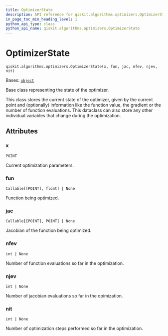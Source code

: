 ```yaml
---
title: OptimizerState
description: API reference for qiskit.algorithms.optimizers.OptimizerState
in_page_toc_min_heading_level: 1
python_api_type: class
python_api_name: qiskit.algorithms.optimizers.OptimizerState
---
```


# OptimizerState

<span id="qiskit.algorithms.optimizers.OptimizerState" />

`qiskit.algorithms.optimizers.OptimizerState(x, fun, jac, nfev, njev, nit)`

Bases: [`object`](https://docs.python.org/3/library/functions.html#object "(in Python v3.12)")

Base class representing the state of the optimizer.

This class stores the current state of the optimizer, given by the current point and (optionally) information like the function value, the gradient or the number of function evaluations. This dataclass can also store any other individual variables that change during the optimization.

## Attributes

<span id="qiskit.algorithms.optimizers.OptimizerState.x" />

### x

`POINT`

Current optimization parameters.

<span id="qiskit.algorithms.optimizers.OptimizerState.fun" />

### fun

`Callable[[POINT], float] | None`

Function being optimized.

<span id="qiskit.algorithms.optimizers.OptimizerState.jac" />

### jac

`Callable[[POINT], POINT] | None`

Jacobian of the function being optimized.

<span id="qiskit.algorithms.optimizers.OptimizerState.nfev" />

### nfev

`int | None`

Number of function evaluations so far in the optimization.

<span id="qiskit.algorithms.optimizers.OptimizerState.njev" />

### njev

`int | None`

Number of jacobian evaluations so far in the opimization.

<span id="qiskit.algorithms.optimizers.OptimizerState.nit" />

### nit

`int | None`

Number of optimization steps performed so far in the optimization.

